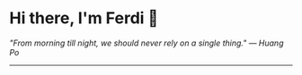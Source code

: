 <h1>Hi there, I'm Ferdi 👋</h1>

<p><em>
  "From morning till night, we should never rely on a single thing." — Huang Po
</em></p>

---

